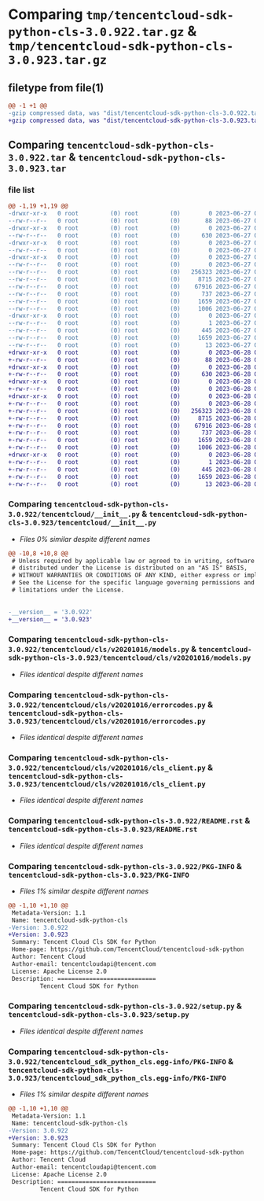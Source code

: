 # Comparing `tmp/tencentcloud-sdk-python-cls-3.0.922.tar.gz` & `tmp/tencentcloud-sdk-python-cls-3.0.923.tar.gz`

## filetype from file(1)

```diff
@@ -1 +1 @@
-gzip compressed data, was "dist/tencentcloud-sdk-python-cls-3.0.922.tar", last modified: Tue Jun 27 00:21:09 2023, max compression
+gzip compressed data, was "dist/tencentcloud-sdk-python-cls-3.0.923.tar", last modified: Wed Jun 28 00:23:18 2023, max compression
```

## Comparing `tencentcloud-sdk-python-cls-3.0.922.tar` & `tencentcloud-sdk-python-cls-3.0.923.tar`

### file list

```diff
@@ -1,19 +1,19 @@
-drwxr-xr-x   0 root         (0) root         (0)        0 2023-06-27 00:21:09.000000 tencentcloud-sdk-python-cls-3.0.922/
--rw-r--r--   0 root         (0) root         (0)       88 2023-06-27 00:21:09.000000 tencentcloud-sdk-python-cls-3.0.922/setup.cfg
-drwxr-xr-x   0 root         (0) root         (0)        0 2023-06-27 00:21:09.000000 tencentcloud-sdk-python-cls-3.0.922/tencentcloud/
--rw-r--r--   0 root         (0) root         (0)      630 2023-06-27 00:21:09.000000 tencentcloud-sdk-python-cls-3.0.922/tencentcloud/__init__.py
-drwxr-xr-x   0 root         (0) root         (0)        0 2023-06-27 00:21:09.000000 tencentcloud-sdk-python-cls-3.0.922/tencentcloud/cls/
--rw-r--r--   0 root         (0) root         (0)        0 2023-06-27 00:21:09.000000 tencentcloud-sdk-python-cls-3.0.922/tencentcloud/cls/__init__.py
-drwxr-xr-x   0 root         (0) root         (0)        0 2023-06-27 00:21:09.000000 tencentcloud-sdk-python-cls-3.0.922/tencentcloud/cls/v20201016/
--rw-r--r--   0 root         (0) root         (0)        0 2023-06-27 00:21:09.000000 tencentcloud-sdk-python-cls-3.0.922/tencentcloud/cls/v20201016/__init__.py
--rw-r--r--   0 root         (0) root         (0)   256323 2023-06-27 00:21:09.000000 tencentcloud-sdk-python-cls-3.0.922/tencentcloud/cls/v20201016/models.py
--rw-r--r--   0 root         (0) root         (0)     8715 2023-06-27 00:21:09.000000 tencentcloud-sdk-python-cls-3.0.922/tencentcloud/cls/v20201016/errorcodes.py
--rw-r--r--   0 root         (0) root         (0)    67916 2023-06-27 00:21:09.000000 tencentcloud-sdk-python-cls-3.0.922/tencentcloud/cls/v20201016/cls_client.py
--rw-r--r--   0 root         (0) root         (0)      737 2023-06-27 00:21:09.000000 tencentcloud-sdk-python-cls-3.0.922/README.rst
--rw-r--r--   0 root         (0) root         (0)     1659 2023-06-27 00:21:09.000000 tencentcloud-sdk-python-cls-3.0.922/PKG-INFO
--rw-r--r--   0 root         (0) root         (0)     1006 2023-06-27 00:21:09.000000 tencentcloud-sdk-python-cls-3.0.922/setup.py
-drwxr-xr-x   0 root         (0) root         (0)        0 2023-06-27 00:21:09.000000 tencentcloud-sdk-python-cls-3.0.922/tencentcloud_sdk_python_cls.egg-info/
--rw-r--r--   0 root         (0) root         (0)        1 2023-06-27 00:21:09.000000 tencentcloud-sdk-python-cls-3.0.922/tencentcloud_sdk_python_cls.egg-info/dependency_links.txt
--rw-r--r--   0 root         (0) root         (0)      445 2023-06-27 00:21:09.000000 tencentcloud-sdk-python-cls-3.0.922/tencentcloud_sdk_python_cls.egg-info/SOURCES.txt
--rw-r--r--   0 root         (0) root         (0)     1659 2023-06-27 00:21:09.000000 tencentcloud-sdk-python-cls-3.0.922/tencentcloud_sdk_python_cls.egg-info/PKG-INFO
--rw-r--r--   0 root         (0) root         (0)       13 2023-06-27 00:21:09.000000 tencentcloud-sdk-python-cls-3.0.922/tencentcloud_sdk_python_cls.egg-info/top_level.txt
+drwxr-xr-x   0 root         (0) root         (0)        0 2023-06-28 00:23:18.000000 tencentcloud-sdk-python-cls-3.0.923/
+-rw-r--r--   0 root         (0) root         (0)       88 2023-06-28 00:23:18.000000 tencentcloud-sdk-python-cls-3.0.923/setup.cfg
+drwxr-xr-x   0 root         (0) root         (0)        0 2023-06-28 00:23:18.000000 tencentcloud-sdk-python-cls-3.0.923/tencentcloud/
+-rw-r--r--   0 root         (0) root         (0)      630 2023-06-28 00:23:18.000000 tencentcloud-sdk-python-cls-3.0.923/tencentcloud/__init__.py
+drwxr-xr-x   0 root         (0) root         (0)        0 2023-06-28 00:23:18.000000 tencentcloud-sdk-python-cls-3.0.923/tencentcloud/cls/
+-rw-r--r--   0 root         (0) root         (0)        0 2023-06-28 00:23:18.000000 tencentcloud-sdk-python-cls-3.0.923/tencentcloud/cls/__init__.py
+drwxr-xr-x   0 root         (0) root         (0)        0 2023-06-28 00:23:18.000000 tencentcloud-sdk-python-cls-3.0.923/tencentcloud/cls/v20201016/
+-rw-r--r--   0 root         (0) root         (0)        0 2023-06-28 00:23:18.000000 tencentcloud-sdk-python-cls-3.0.923/tencentcloud/cls/v20201016/__init__.py
+-rw-r--r--   0 root         (0) root         (0)   256323 2023-06-28 00:23:18.000000 tencentcloud-sdk-python-cls-3.0.923/tencentcloud/cls/v20201016/models.py
+-rw-r--r--   0 root         (0) root         (0)     8715 2023-06-28 00:23:18.000000 tencentcloud-sdk-python-cls-3.0.923/tencentcloud/cls/v20201016/errorcodes.py
+-rw-r--r--   0 root         (0) root         (0)    67916 2023-06-28 00:23:18.000000 tencentcloud-sdk-python-cls-3.0.923/tencentcloud/cls/v20201016/cls_client.py
+-rw-r--r--   0 root         (0) root         (0)      737 2023-06-28 00:23:18.000000 tencentcloud-sdk-python-cls-3.0.923/README.rst
+-rw-r--r--   0 root         (0) root         (0)     1659 2023-06-28 00:23:18.000000 tencentcloud-sdk-python-cls-3.0.923/PKG-INFO
+-rw-r--r--   0 root         (0) root         (0)     1006 2023-06-28 00:23:18.000000 tencentcloud-sdk-python-cls-3.0.923/setup.py
+drwxr-xr-x   0 root         (0) root         (0)        0 2023-06-28 00:23:18.000000 tencentcloud-sdk-python-cls-3.0.923/tencentcloud_sdk_python_cls.egg-info/
+-rw-r--r--   0 root         (0) root         (0)        1 2023-06-28 00:23:18.000000 tencentcloud-sdk-python-cls-3.0.923/tencentcloud_sdk_python_cls.egg-info/dependency_links.txt
+-rw-r--r--   0 root         (0) root         (0)      445 2023-06-28 00:23:18.000000 tencentcloud-sdk-python-cls-3.0.923/tencentcloud_sdk_python_cls.egg-info/SOURCES.txt
+-rw-r--r--   0 root         (0) root         (0)     1659 2023-06-28 00:23:18.000000 tencentcloud-sdk-python-cls-3.0.923/tencentcloud_sdk_python_cls.egg-info/PKG-INFO
+-rw-r--r--   0 root         (0) root         (0)       13 2023-06-28 00:23:18.000000 tencentcloud-sdk-python-cls-3.0.923/tencentcloud_sdk_python_cls.egg-info/top_level.txt
```

### Comparing `tencentcloud-sdk-python-cls-3.0.922/tencentcloud/__init__.py` & `tencentcloud-sdk-python-cls-3.0.923/tencentcloud/__init__.py`

 * *Files 0% similar despite different names*

```diff
@@ -10,8 +10,8 @@
 # Unless required by applicable law or agreed to in writing, software
 # distributed under the License is distributed on an "AS IS" BASIS,
 # WITHOUT WARRANTIES OR CONDITIONS OF ANY KIND, either express or implied.
 # See the License for the specific language governing permissions and
 # limitations under the License.
 
 
-__version__ = '3.0.922'
+__version__ = '3.0.923'
```

### Comparing `tencentcloud-sdk-python-cls-3.0.922/tencentcloud/cls/v20201016/models.py` & `tencentcloud-sdk-python-cls-3.0.923/tencentcloud/cls/v20201016/models.py`

 * *Files identical despite different names*

### Comparing `tencentcloud-sdk-python-cls-3.0.922/tencentcloud/cls/v20201016/errorcodes.py` & `tencentcloud-sdk-python-cls-3.0.923/tencentcloud/cls/v20201016/errorcodes.py`

 * *Files identical despite different names*

### Comparing `tencentcloud-sdk-python-cls-3.0.922/tencentcloud/cls/v20201016/cls_client.py` & `tencentcloud-sdk-python-cls-3.0.923/tencentcloud/cls/v20201016/cls_client.py`

 * *Files identical despite different names*

### Comparing `tencentcloud-sdk-python-cls-3.0.922/README.rst` & `tencentcloud-sdk-python-cls-3.0.923/README.rst`

 * *Files identical despite different names*

### Comparing `tencentcloud-sdk-python-cls-3.0.922/PKG-INFO` & `tencentcloud-sdk-python-cls-3.0.923/PKG-INFO`

 * *Files 1% similar despite different names*

```diff
@@ -1,10 +1,10 @@
 Metadata-Version: 1.1
 Name: tencentcloud-sdk-python-cls
-Version: 3.0.922
+Version: 3.0.923
 Summary: Tencent Cloud Cls SDK for Python
 Home-page: https://github.com/TencentCloud/tencentcloud-sdk-python
 Author: Tencent Cloud
 Author-email: tencentcloudapi@tencent.com
 License: Apache License 2.0
 Description: ============================
         Tencent Cloud SDK for Python
```

### Comparing `tencentcloud-sdk-python-cls-3.0.922/setup.py` & `tencentcloud-sdk-python-cls-3.0.923/setup.py`

 * *Files identical despite different names*

### Comparing `tencentcloud-sdk-python-cls-3.0.922/tencentcloud_sdk_python_cls.egg-info/PKG-INFO` & `tencentcloud-sdk-python-cls-3.0.923/tencentcloud_sdk_python_cls.egg-info/PKG-INFO`

 * *Files 1% similar despite different names*

```diff
@@ -1,10 +1,10 @@
 Metadata-Version: 1.1
 Name: tencentcloud-sdk-python-cls
-Version: 3.0.922
+Version: 3.0.923
 Summary: Tencent Cloud Cls SDK for Python
 Home-page: https://github.com/TencentCloud/tencentcloud-sdk-python
 Author: Tencent Cloud
 Author-email: tencentcloudapi@tencent.com
 License: Apache License 2.0
 Description: ============================
         Tencent Cloud SDK for Python
```

